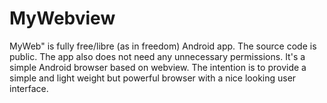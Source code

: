 # MyWebview
MyWeb" is fully free/libre (as in freedom) Android app. 
The source code is public. The app also does not need any unnecessary permissions. 
It's a simple Android browser based on webview. 
The intention is to provide a simple and light weight but powerful browser with a nice looking user interface.

